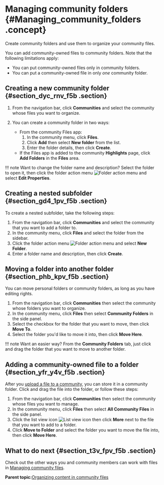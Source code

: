 # Managing community folders {#Managing_community_folders .concept}

Create community folders and use them to organize your community files.

You can add community-owned files to community folders. Note that the following limitations apply:

-   You can put community-owned files only in community folders.
-   You can put a community-owned file in only *one* community folder.

## Creating a new community folder {#section_dyc_rnv_f5b .section}

1.  From the navigation bar, click **Communities** and select the community whose files you want to organize.
2.  You can create a community folder in two ways:

    -   From the community Files app:
        1.  In the community menu, click **Files**.
        2.  Click **Add** then select **New folder** from the list.
        3.  Enter the folder details, then click **Create**.
    -   If the Files app is added to the community **Highlights** page, click **Add Folders** in the **Files** area.

!!! note
    Want to change the folder name and description? Select the folder to open it, then click the folder action menu ![Folder action menu](images/folder_action.png) and select **Edit Properties**.

## Creating a nested subfolder {#section_gd4_1pv_f5b .section}

To create a nested subfolder, take the following steps:

1.  From the navigation bar, click **Communities** and select the community that you want to add a folder to.
2.  In the community menu, click **Files** and select the folder from the sidebar.
3.  Click the folder action menu ![Folder action menu](images/folder_action.png) and select **New Folder**.
4.  Enter a folder name and description, then click **Create**.

## Moving a folder into another folder {#section_phb_kpv_f5b .section}

You can move personal folders or community folders, as long as you have editing rights.

1.  From the navigation bar, click **Communities** then select the community whose folders you want to organize.
2.  In the community menu, click **Files** then select **Community Folders** in the side panel.
3.  Select the checkbox for the folder that you want to move, then click **Move To**.
4.  Select the folder you'd like to move it into, then click **Move Here**.

!!! note
    Want an easier way? From the **Community Folders** tab, just click and drag the folder that you want to move to another folder.

## Adding a community-owned file to a folder {#section_yfr_y4v_f5b .section}

After you [upload a file to a community](c_com_share_file.md), you can store it in a community folder. Click and drag the file into the folder, or follow these steps:

1.  From the navigation bar, click **Communities** then select the community whose files you want to manage.
2.  In the community menu, click **Files** then select **All Community Files** in the side panel.
3.  Click the list view icon ![List view icon](images/list_view.png) then click **More** next to the file that you want to add to a folder.
4.  Click **Move to Folder** and select the folder you want to move the file into, then click **Move Here**.

## What to do next {#section_t3v_fpv_f5b .section}

Check out the other ways you and community members can work with files in [Managing community files](t_com_work_with_files.md).

**Parent topic:**[Organizing content in community files](../communities/community_files_manage_frame.md)

